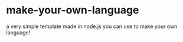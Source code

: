 # make-your-own-language
a very simple template made in node.js you can use to make your own language!

